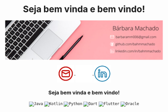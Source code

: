 <h1 align="center"> Seja bem vinda e bem vindo! </h1>

![Header](./header-linkedin-bahmmachado.png)

<div align="center">
<a href="mailto:barbaramm006@gmail.com" target="_blank">
  <img align="center" src="./email-icon.png" width="55px" height="55px">
	
<a href="https://github.com/bahmmachado" target="_blank">
  <img align="center" src="./github-icon.png" width="55px" height="55px">
</a>
	
<a href="https://www.linkedin.com/in/bahmmachado/" target="_blank">
  <img align="center" src="./linkedin-icon.png" width="55px" height="55px">
	</a>	
</div>

<h3 align="center"> Seja bem vinda e bem vindo! </h3>

<div align="center">
	<code><img height="45" src="https://user-images.githubusercontent.com/25181517/117201156-9a724800-adec-11eb-9a9d-3cd0f67da4bc.png" alt="Java" title="Java" /></code>
	<code><img height="45" src="https://user-images.githubusercontent.com/25181517/185062810-7ee0c3d2-17f2-4a98-9d8a-a9576947692b.png" alt="Kotlin" title="Kotlin" /></code>
	<code><img height="45" src="https://user-images.githubusercontent.com/25181517/183423507-c056a6f9-1ba8-4312-a350-19bcbc5a8697.png" alt="Python" title="Python" /></code>
	<code><img height="45" src="https://user-images.githubusercontent.com/25181517/186150304-1568ffdf-4c62-4bdc-9cf1-8d8efcea7c5b.png" alt="Dart" title="Dart" /></code>
	<code><img height="45" src="https://user-images.githubusercontent.com/25181517/186150365-da1eccce-6201-487c-8649-45e9e99435fd.png" alt="Flutter" title="Flutter" /></code>
	<code><img height="45" src="https://user-images.githubusercontent.com/25181517/117208736-bdedc080-adf5-11eb-912f-61c7d43705f6.png" alt="Oracle" title="Oracle" /></code>
</div>
